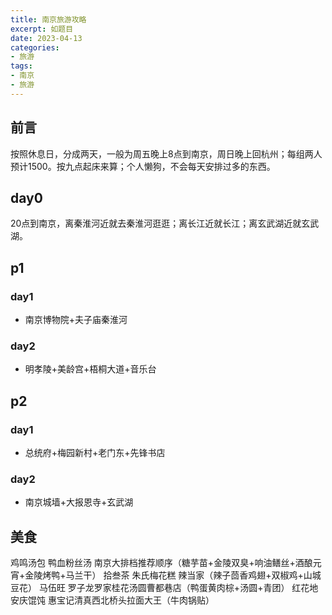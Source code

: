 ```yaml
---
title: 南京旅游攻略
excerpt: 如题目
date: 2023-04-13
categories:
- 旅游
tags:
- 南京
- 旅游
---
```


## 前言
按照休息日，分成两天，一般为周五晚上8点到南京，周日晚上回杭州；每组两人预计1500。按九点起床来算；个人懒狗，不会每天安排过多的东西。

## day0
20点到南京，离秦淮河近就去秦淮河逛逛；离长江近就长江；离玄武湖近就玄武湖。

## p1
### day1
- 南京博物院+夫子庙秦淮河

### day2
- 明孝陵+美龄宫+梧桐大道+音乐台

## p2
### day1
- 总统府+梅园新村+老门东+先锋书店

### day2
- 南京城墙+大报恩寺+玄武湖 

## 美食
鸡鸣汤包 鸭血粉丝汤 南京大排档推荐顺序（糖芋苗+金陵双臭+响油鳝丝+酒酿元宵+金陵烤鸭+马兰干） 拾叁茶
朱氏梅花糕 辣当家（辣子茴香鸡翅+双椒鸡+山城豆花） 马伍旺
罗子龙罗家桂花汤圆曹都巷店（鸭蛋黄肉棕+汤圆+青团） 红花地安庆馄饨 惠宝记清真西北桥头拉面大王（牛肉锅贴）





